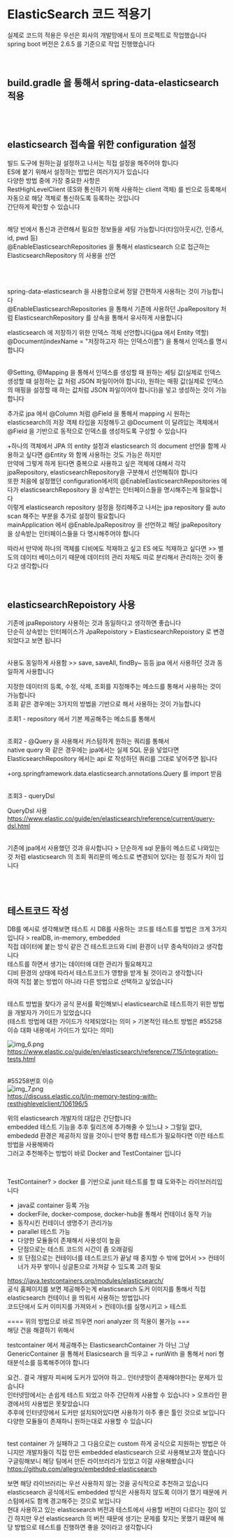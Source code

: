 # ElasticSearch 코드 적용기 
실제로 코드의 적용은 우선은 회사의 개발망에서 토이 프로젝트로 작업했습니다 <br>
spring boot 버전은 2.6.5 를 기준으로 작업 진행했습니다 <br>
<br><br>

## build.gradle 을 통해서 spring-data-elasticsearch 적용

<br><br>


## elasticsearch 접속을 위한 configuration 설정

빌드 도구에 원하는걸 설정하고 나서는 직접 설정을 해주어야 합니다 <br>
ES에 붙기 위해서 설정하는 방법은 여러가지가 있습니다 <br>
다양한 방법 중에 가장 중요한 사항은 <br>
RestHighLevelClient (ES와 통신하기 위해 사용하는 client 객체) 를 빈으로 등록해서 자동으로 해당 객체로 통신하도록 등록하는 것입니다 <br>
간단하게 확인할 수 있습니다 <br>

<br>
해당 빈에서 통신과 관련해서 필요한 정보들을 세팅 가능합니다(타임아웃시간, 인증서, id, pwd 등)

<br>
@EnableElasticsearchRepositories 을 통해서 elasticsearch 으로 접근하는 ElasticsearchRepository 의 사용을 선언

<br><br>

spring-data-elasticsearch 을 사용함으로써 정말 간편하게 사용하는 것이 가능합니다 <br>
@EnableElasticsearchRepositories 을 통해서 기존에 사용하던 JpaRepository 처럼 ElasticsearchRepository 를 상속을 통해서 유사하게 사용합니다
<br>


elasticsearch 에 저장하기 위한 인덱스 객체 선언합니다(jpa 에서 Entity 역할) <br>
@Document(indexName = "저장하고자 하는 인덱스이름") 을 통해서 인덱스를 명시합니다 <br>
<br>


@Setting, @Mapping 을 통해서 인덱스를 생성할 때 원하는 세팅 값(실제로 인덱스 생성할 떄 설정하는 값 처럼 JSON 파일이어야 합니다), 
원하는 매핑 값(실제로 인덱스의 매핑을 설정할 때 하는 값처럼 JSON 파일이어야 합니다)을 넣고 생성하는 것이 가능합니다 <br>

추가로 jpa 에서 @Column 처럼 @Field 을 통해서 mapping 시 원하는 elasticsearch의 저장 객체 타입을 지정해두고 
@Document 이 달려있는 객체에서 @Field 을 기반으로 동적으로 인덱스를 생성하도록 구성할 수 있습니다 <br>



+하나의 객체에서 JPA 의 entity 설정과 elasticsearch 의 document 선언을 함께 사용하고 싶다면 @Entity 와 함께 사용하는 것도 가능은 하지만 <br>
만약에 그렇게 하게 된다면 중복으로 사용하고 싶은 객체에 대해서 각각 jpaRepository, elasticsearchRepository을 구분해서 선언해줘야 합니다 <br>
또한 처음에 설정했던 configuration에서의 @EnableElasticsearchRepositories 에다가 elasticsearchRepository 을 상속받는 인터페이스들을 명시해주는게 필요합니다 <br>
이렇게 elasticsearch repository 설정을 정리해주고 나서는 jpa repository 를 auto scan 해주는 부분을 추가로 설정이 필요합니다 <br>
mainApplication 에서 @EnableJpaRepositroy 을 선언하고 해당 jpaRepository 을 상속받는 인터페이스들을 다 명시해주어야 합니다 <br>

따라서 만약에 하나의 객체를 디비에도 적재하고 싶고 ES 에도 적재하고 싶다면 >> 별도의 데이터 베이스이기 때문에 데이터의 관리 자체도 따로 분리해서 관리하는 것이 좋다고 생각합니다 <br>
<br><br>


## elasticsearchRepoistory 사용
기존에 jpaRepoistory 사용하는 것과 동일하다고 생각하면 좋습니다 <br>
단순히 상속받는 인터페이스가 JpaRepoistory > ElasticsearchRepoistory 로 변경되었다고 보면 됩니다 <br>

<br>
사용도 동일하게 사용함 >> save, saveAll, findBy~ 등등 jpa 에서 사용하던 것과 동일하게 사용합니다 <br>

지정한 데이터의 등록, 수정, 삭제, 조회를 지정해주는 메소드를 통해서 사용하는 것이 가능합니다 <br>
조회 같은 경우에는 3가지의 방법을 기반으로 해서 사용하는 것이 가능합니다 <br>

조회1 - repository 에서 기본 제공해주는 메소드를 통해서 <br>

<br>
조회2 - @Query 을 사용해서 커스텀하게 원하는 쿼리를 통해서 <br>
native query 와 같은 경우에는 jpa에서는 실제 SQL 문을 넣었다면 ElasticsearchRepository 에서는 api 로 작성하던 쿼리를 그대로 넣어주면 됩니다

+org.springframework.data.elasticsearch.annotations.Query 를 import 받음
<br>

<br>
조회3 - queryDsl
<br>

QueryDsl 사용 <br>
https://www.elastic.co/guide/en/elasticsearch/reference/current/query-dsl.html

<br>
기존에 jpa에서 사용했던 것과 유사합니다 > 단순하게 sql 문들이 메소드로 나와있는 것 처럼 elasticsearch 의 조회 쿼리문의 메소드로 변경되어 있다는 점 정도가 차이 입니다 <br>

<br><br>



## 테스트코드 작성 

DB를 예시로 생각해보면 테스트 시 DB를 사용하는 코드를 테스트를 방법은 크게 3가지입니다 > realDB, in-memory, embedded <br>
직접 데이터에 붙는 방식 같은 건 테스트코드와 디비 환경이 너무 종속적이라고 생각합니다 <br>
테스트를 하면서 생기는 데이터에 대한 관리가 필요해지고 <br>
디비 환경의 상태에 따라서 테스트코드가 영향을 받게 될 것이라고 생각합니다 <br> 
하여 직접 붙는 방법이 아니라 다른 방법으로 선택하고 싶었습니다 <br>

<br>
테스트 방법을 찾다가 공식 문서를 확인해보니 elasticsearch로 테스트하기 위한 방법을 개발자가 가이드가 있었습니다 <br>
(테스트 방법에 대한 가이드가 삭제되었다는 의미 > 기본적인 테스트 방법은 #55258 이슈 대화 내용에서 가이드가 있다는 의미)

![img_6.png](img_6.png) <br>
https://www.elastic.co/guide/en/elasticsearch/reference/7.15/integration-tests.html
<br><br>

#55258번호 이슈 <br>
![img_7.png](img_7.png) <br>
https://discuss.elastic.co/t/in-memory-testing-with-resthighlevelclient/106196/5

위의 elasticsearch 개발자의 대답은 간단합니다 <br>
embedded 테스트 기능을 추후 릴리즈에 추가해줄 수 있느냐 > 그럴일 없다, embededd 환경은 제공하지 않을 것이니 만약 통합 테스트가 필요하다면 이런 테스트 방법을 사용해봐라 <br>
그러고 추천해주는 방법이 바로 Docker and TestContainer 입니다 <br> 

<br>


TestContainer? > docker 를 기반으로 junit 테스트를 할 떄 도와주는 라이브러리입니다 <br>
- java로 container 등록 가능
- dockerFile, docker-compose, docker-hub을 통해서 컨테이너 동작 가능
- 동작시킨 컨테이너 생명주기 관리가능
- parallel 테스트 가능
- 다양한 모듈들이 존재해서 사용성이 높음
- 단점으로는 테스트 코드의 시간이 좀 오래걸림
- 또 단점으로는 컨테이너를 테스트코드가 끝날 때 중지할 수 밖에 없어서 >> 컨테이너가 자꾸 쌓이니 싱글톤으로 가져갈 수 있도록 고려 필요 


https://java.testcontainers.org/modules/elasticsearch/ <br>
공식 홈페이지를 보면 제공해주는게 elasticsearch 도커 이미지를 통해서 직접 elasticsearch 컨테이너 을 띄워서 사용하는 방법입니다 <br>
코드단에서 도커 이미지를 가져와서 > 컨테이너를 실행시키고 > 테스트  <br>

==== 위의 방법으로 바로 띄우면 nori analyzer 의 적용이 불가능 === <br>
해당 건을 해결하기 위해서

testcontainer 에서 제공해주는 ElasticsearchContainer 가 아닌 그냥 GenericContainer 을 통해서 Elasicsearch 을 띄우고 + runWith 을 통해서 nori 형태분석소를 등록해주어야 합니다 <br>

요건.. 결국 개발자 피씨에 도커가 있어야 하고.. 인터넷망이 존재해야한다는 문제가 있습니다 <br>
인터넷망에서는 손쉽게 테스트 되었고 아주 간단하게 사용할 수 있습니다 > 오프라인 환경에서의 사용법은 못찾았습니다 <br>
추후에 인터넷망에서 도커만 설치되어있다면 사용하기 아주 좋은 툴인 것으로 보입니다 다양한 모듈들이 존재하니 원하는대로 사용할 수 있습니다 <br>
<br>

test container 가 실패하고 그 다음으로는 custom 하게 공식으로 지원하는 방법은 아니지만 개발자들이 직접 만든 embedded elasticsearch 으로 사용해보고자 했습니다 <br> 
구글링해보니 해당 팀에서 만든 라이브러리가 있었고 이걸 사용해봤습니다 <br>
https://github.com/allegro/embedded-elasticsearch

보면 해당 라이브러리는 우선 사용하지 않는 것을 공식적으로 추천하고 있습니다 <br>
elasticsearch 공식에서도 embedded 방식은 사용하지 않도록 이야기 했기 때문에 커스텀에서도 함께 경고해주는 것으로 보입니다 <br> 
현대 사용하고 있는 elasticsearch 버전과 테스트에서 사용할 버전이 다르다는 점이 있긴 하지만 우선 elasticsearch 의 버전 때문에 생기는 문제를 찾지는 못했기 떄문에 해당 방법으로
테스트를 진행하면 좋을 것이라고 생각합니다 <br>
<br><br>


<br><br><br><br><br><br><br><br><br><br>





